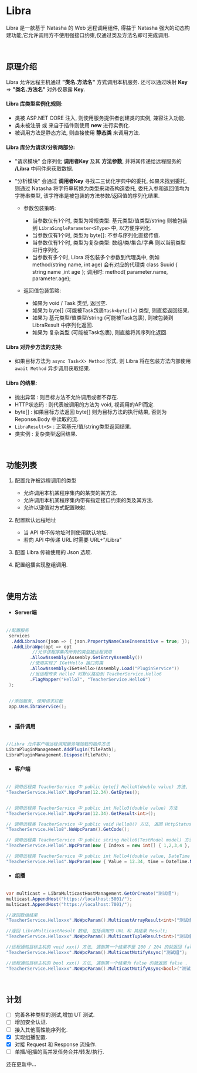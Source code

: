 # Libra
Libra 是一款基于 Natasha 的 Web 远程调用组件, 得益于 Natasha 强大的动态构建功能,它允许调用方不使用强接口约束,仅通过类及方法名即可完成调用.   

<br> 

## 原理介绍

Libra 允许远程主机通过 **"类名.方法名"** 方式调用本机服务. 还可以通过映射 **Key** => **"类名.方法名"** 对外仅暴露 **Key**.

#### Libra 库类型实例化规则:  

 - 类被 ASP.NET CORE 注入, 则使用服务提供者创建类的实例, 兼容注入功能.
 - 类未被注册 或 来自于插件则使用 **new** 进行实例化.
 - 被调用方法是静态方法, 则直接使用 **静态类** 来调用方法.

#### Libra 库分为请求/分析两部分:  

 - "请求模块" 会序列化 **调用者Key** 及其 **方法参数**, 并将其传递给远程服务的 **/Libra** 中间件来获取数据.
 - "分析模块" 会通过 **调用者Key** 寻找二三优化字典中的委托, 如果未找到委托, 则通过 Natasha 将字符串转换为类型来动态构造委托, 委托入参和返回值均为字符串类型, 该字符串是被包装的方法参数/返回值的序列化结果.   
 
    - 参数包装策略:
      - 当参数仅有1个时, 类型为常规类型: 基元类型/值类型/string 则被包装到 `LibraSingleParameter<SType>` 中, 以方便序列化.
      - 当参数仅有1个时, 类型为 byte[]: 不参与序列化直接传值.
      - 当参数仅有1个时, 类型为复杂类型: 数组/类/集合/字典 则以当前类型进行序列化.
      - 当参数有多个时, Libra 将包装多个参数到代理类中, 例如 method(string name, int age) 会有对应的代理类 class $uuid { string name ,int age }; 调用时: method( parameter.name, parameter.age);  
      
   - 返回值包装策略:
     - 如果为 void / Task 类型, 返回空.
     - 如果为 byte[] (可能被Task包裹`Task<byte[]>`) 类型, 则直接返回结果.
     - 如果为 基元类型/值类型/string (可能被Task包裹), 则被包装到 LibraResult 中序列化返回.
     - 如果为 复杂类型 (可能被Task包裹), 则直接将其序列化返回.  
      

#### Libra 对异步方法的支持:

 - 如果目标方法为 `async Task<X> Method` 形式, 则 Libra 将在包装方法内部使用 `await Method` 异步调用获取结果. 
 
#### Libra 的结果:

 - 抛出异常 : 则目标方法不允许调用或者不存在.
 - HTTP状态码 : 则代表被调用的方法为 void, 视调用的API而定.
 - byte[] : 如果目标方法返回 byte[] 则为目标方法的执行结果, 否则为 Reponse.Body 中读取的流.
 - `LibraResult<S>` : 正常基元/值/string类型返回结果.  
 - 类实例 : 复杂类型返回结果.

<br> 

## 功能列表

1. 配置允许被远程调用的类型
   - 允许调用本机某程序集内的某类的某方法. 
   - 允许调用本机某程序集内带有指定接口约束的类及其方法.
   - 允许以键值对方式配置映射.

2. 配置默认远程地址
   - 当 API 中不传地址时则使用默认地址.
   - 若向 API 中传递 URL 时需要 URL+"/Libra"

3. 配置 Libra 传输使用的 Json 选项.
  
4. 配置组播实现整组调用.
  
<br> 
   
## 使用方法


 - #### Server端

```C#  

//配置服务
 services
  .AddLibraJson(json => { json.PropertyNameCaseInsensitive = true; });
  .AddLibraWpc(opt => opt
          //允许该程序集内所有的类型被远程调用
         .AllowAssembly(Assembly.GetEntryAssembly()) 
         //使用实现了 IGetHello 接口的类
         .AllowAssembly<IGetHello>(Assembly.Load("PluginService"))
         //当远程传来 Hello7 时默认路由到 TeacherService.Hello6
         .FlagMapper("Hello7", "TeacherService.Hello6") 
 ); 
 
 
 //添加服务, 使用请求拦截
 app.UseLibraService();
  
```
- #### 插件调用

```C#  

//Libra 允许客户端远程调用服务端加载的插件方法
LibraPluginManagement.AddPlugin(filePath);
LibraPluginManagement.Dispose(filePath);

```


- #### 客户端

```C#

// 调用远程类 TeacherService 中 public byte[] HelloX(double value) 方法, 获取流
"TeacherService.HelloX".WpcParam(12.34).GetBytes();


// 调用远程类 TeacherService 中 public int Hello3(double value) 方法
"TeacherService.Hello3".WpcParam(12.34).GetResult<int>();

// 调用远程类 TeacherService 中 public void Hello8() 方法, 返回 HttpStatusCode
"TeacherService.Hello8".NoWpcParam().GetCode(); 

// 调用远程类 TeacherService 中 public string Hello6(TestModel model) 方法, 其中 TestModel 结构如: class {int[] Indexs ,string Name}
"TeacherService.Hello6".WpcParam(new { Indexs = new int[] { 1,2,3,4 }, name="abc" }).GetResult<string>(); 

// 调用远程类 TeacherService 中 public int Hello4(double value, DateTime time) 方法
"TeacherService.Hello4".WpcParam(new { Value = 12.34, time = DateTime.Now }).GetResult<int>();

```

- #### 组播

```C#

var multicast = LibraMulticastHostManagement.GetOrCreate("测试组");
multicast.AppendHost("https://localhost:5001/");
multicast.AppendHost("https://localhost:7001/");

//返回数组结果
"TeacherService.Helloxxx".NoWpcParam().MulticastArrayResult<int>("测试组"); //[ 1, 2]

//返回 LibraMulticastResult 数组, 包括调用的 URL 和 其结果 Result;
"TeacherService.Helloxxx".NoWpcParam().MulticastTupleResult<int>("测试组"); //[("https://localhost:5001/",1) ,("https://localhost:7001/",2)]

//远程通知目标主机的 void xxx() 方法, 遇到第一个结果不是 200 / 204 的就返回 false .
"TeacherService.Helloxxx".NoWpcParam().MulticastNotifyAsync("测试组"); 

//远程通知目标主机的 bool xxx() 方法, 遇到第一个结果为 false 的就返回 false .
"TeacherService.Helloxxx".NoWpcParam().MulticastNotifyAsync<bool>("测试组"); 
```  

<br> 


## 计划

 - [ ] 完善各种类型的测试,增加 UT 测试.
 - [ ] 增加安全认证.
 - [ ] 接入其他高性能序列化.
 - [x] 实现组播配置.
 - [x] 对接 Request 和 Response 流操作.
 - [ ] 单播/组播的高并发任务合并/转发/执行.

还在更新中...
